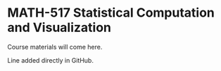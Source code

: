 
<!-- README.md is generated from README.Rmd. Please edit that file -->

# MATH-517 Statistical Computation and Visualization

<!-- badges: start -->
<!-- badges: end -->

Course materials will come here.

Line added directly in GitHub.
